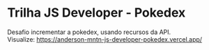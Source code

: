 # Trilha JS Developer - Pokedex
Desafio incrementar a pokedex, usando recursos da API. <br>
Visualize: https://anderson-mntn-js-developer-pokedex.vercel.app/

